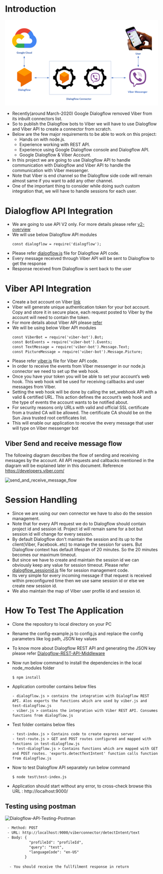 # Introduction

![Dialogflow_Viber_Connector](https://raw.githubusercontent.com/satishgunjal/images/master/Dialogflow_Viber_Connector.png)

* Recently(around March-2020) Google Dialogflow removed Viber from its inbuilt connectors list. 
* So to publish the Dialogflow bots to Viber we will have to use Dialogflow and Viber API to create a connector from scratch.
* Below are the few major requirements to be able to work on this project:
  * Hands on with node.js.
  * Experience working with REST API.
  * Experience using Google Dialogflow console and Dialogflow API.
  * Google Dialogflow & Viber Account.
* In this project we are going to use Dialogflow API to handle communication with Dialogflow and Viber API to handle the communication with Viber messenger.
* Note that Viber is end channel so the Dialogflow side code will remain almost same if you want to add any other channel.
* One of the important thing to consider while doing such custom integration that, we will have to handle sessions for each user.

# Dialogflow API Integration
* We are going to use API V2 only. For more details please refer [v2-overview](https://cloud.google.com/dialogflow/docs/reference/rest/v2-overview)
* We will use below Dialogflow API modules
  ```
  const dialogflow = require('dialogflow');
  ```
* Please refer [dialogflow.js](controllers/dialogflow.js) file for Dialogflow API code.
* Every message received through Viber API will be sent to Dialogflow to get the response
* Response received from Dialogflow is sent back to the user

# Viber API Integration
* Create a bot account on Viber [link](https://partners.viber.com/account/create-bot-account)
* Viber will generate unique authentication token for your bot account. Copy and store it in secure place, each request posted to Viber by the account will need to contain the token.
* For more details about Viber API please [refer](https://developers.viber.com/docs/api/rest-bot-api/#message-types)
* We will be using below Viber API modules 
  ```
  const ViberBot = require('viber-bot').Bot;
  const BotEvents = require('viber-bot').Events;
  const TextMessage = require('viber-bot').Message.Text;
  const PictureMessage = require('viber-bot').Message.Picture;
  ```
* Please refer [viber.js](controllers/viber.js) file for Viber API code.
* In order to receive the events from Viber messenger in our node.js connector we need to set up the web hook.
* Once you have your token you will be able to set your account’s web hook. This web hook will be used for receiving callbacks and user messages from Viber.
* Setting the web hook will be done by calling the set_webhook API with a valid & certified URL. This action defines the account’s web hook and the type of events the account wants to be notified about.
* For security reasons only URLs with valid and official SSL certificate from a trusted CA will be allowed. The certificate CA should be on the Sun Java trusted root certificates list.
* This will enable our application to receive the every message that user will type on Viber messenger bot

## Viber Send and receive message flow

The following diagram describes the flow of sending and receiving messages by the account. All API requests and callbacks mentioned in the diagram will be explained later in this document. Reference https://developers.viber.com/

![send_and_receive_message_flow](https://developers.viber.com/docs/img/send_and_receive_message_flow.png)

# Session Handling
* Since we are using our own connector we have to also do the session management.
* Note that for every API request we do to Dialogflow should contain project id and session id. Project id will remain same for a bot but session id will change for every session.
* By default Dialogflow don't maintain the session and its up to the client(Viber, Facebook..etc) to manage the session for users. But Dialogflow context has default lifespan of 20 minutes. So the 20 minutes becomes our maximum timeout.
* But since we have to create and maintain the session id we can obviously keep any value for session timeout. Please refer [dialogflow_sessionid.js](controllers/dialogflow_sessionid.js) file for session management code.
* Its very simple for every incoming message if that request is received within preconfigured time then we use same session id or else we create new session id. 
* We also maintain the map of Viber user profile id and session id.

# How To Test The Application
* Clone the repository to local directory on your PC
* Rename the config-example.js to config.js and replace the config parameters like log path, JSON key values
* To know more about Dialogflow REST API and generating the JSON key please refer [Dialogflow-REST-API-Middleware](https://github.com/satishgunjal/Dialogflow-REST-API-Middleware.git)
* Now run below command to install the dependencies in the local node_modules folder
  ```
  $ npm install
  ```
* Application controller contains below files
  ```
  - dialogflow.js > contains the integration with Dialogflow REST API. Alos exports the functions which are used by viber.js and test-dialogflow.js
  - viber.js > contains the integration with Viber REST API. Consumes functions from dialogflow.js
  ```

* Test folder contains below files
  ```
  - test-index.js > Contains code to create express server
  - test-route.js > GET and POST routes configured and mapped with functions in test-dialogflow.js
  - test-dialogflow.js > Contains functions which are mapped with GET and POST routes. 'exports.detectTextIntent' function calls function from dialogflow.js
  ```
* Now to test Dialogflow API separately run below command
  ```
  $ node test\test-index.js   
  ```
 * Application should start without any error, to cross-check browse this URL : http://localhost:9000/
 
 ## Testing using postman
 
 ![Dialogflow-API-Testing-Postman](images/Dialogflow-API-Testing-Postman.PNG)
  
 ```
  - Method: POST
  - URL: http://localhost:9000/viberconnector/detectIntent/text
  - Body: {
            "profileId": "profileId", 
            "query": "test",
            "languageCode": "en-US"
          }

   - You should receive the fullfilment response in return
  ```
